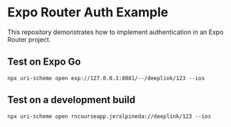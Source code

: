 # Expo Router Auth Example

This repository demonstrates how to implement authentication in an Expo Router project.

## Test on Expo Go

```ssh
npx uri-scheme open exp://127.0.0.1:8081/--/deeplink/123 --ios

```

## Test on a development build

```ssh
npx uri-scheme open rncourseapp.jeralpineda://deeplink/123 --ios

```
